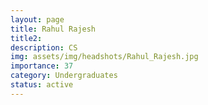 ```yaml
---
layout: page
title: Rahul Rajesh
title2: 
description: CS 
img: assets/img/headshots/Rahul_Rajesh.jpg
importance: 37
category: Undergraduates
status: active
---
```




